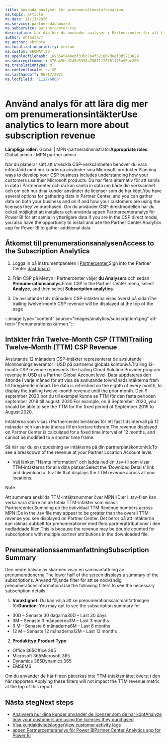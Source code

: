 ```yaml
---
title: Använda analyser för prenumerationsinformation
ms.topic: article
ms.date: 11/13/2020
ms.service: partner-dashboard
ms.subservice: partnercenter-csp
description: Lär dig hur du använder analyser i Partnercenter för att bättre förstå din verksamhet och hur dina kunder använder de licenser som du har köpt.
author: shthota77
ms.author: shthota
ms.localizationpriority: medium
ms.custom: SEOMAY.20
ms.openlocfilehash: 1693545449abf33bc7a4f5216b7d6ef0d5713829
ms.sourcegitcommit: 376a49bcd245d3358a78871128761175a96ec200
ms.translationtype: MT
ms.contentlocale: sv-SE
ms.lasthandoff: 06/17/2021
ms.locfileid: "112276866"
---
```

# <a name="use-analytics-to-learn-more-about-subscription-revenue"></a><span data-ttu-id="34923-103">Använd analys för att lära dig mer om prenumerationsintäkter</span><span class="sxs-lookup"><span data-stu-id="34923-103">Use analytics to learn more about subscription revenue</span></span>

<span data-ttu-id="34923-104">**Lämpliga roller:** Global | MPN-partneradministratör</span><span class="sxs-lookup"><span data-stu-id="34923-104">**Appropriate roles**: Global admin | MPN partner admin</span></span>

<span data-ttu-id="34923-105">När du planerar sätt att utveckla CSP-verksamheten behöver du vara införstådd med hur kunderna använder sina Microsoft-produkter.</span><span class="sxs-lookup"><span data-stu-id="34923-105">Planning ways to develop your CSP business includes understanding how your customers use their Microsoft products.</span></span> <span data-ttu-id="34923-106">Du har flera alternativ för att samla in data i Partnercenter och du kan samla in data om både din verksamhet och om och hur dina kunder använder de licenser som de har köpt.</span><span class="sxs-lookup"><span data-stu-id="34923-106">You have several options for gathering data in Partner Center, and you can gather data on both your business and on if and how your customers are using the licenses they've purchased.</span></span> <span data-ttu-id="34923-107">Om du använder CSP-direktmodellen har du också möjlighet att installera och använda appen Partnercenteranalys för Power BI för att samla in ytterligare data.</span><span class="sxs-lookup"><span data-stu-id="34923-107">If you are in the CSP direct model, you also have the opportunity to install and use the Partner Center Analytics app for Power BI to gather additional data.</span></span>

## <a name="access-to-the-subscription-analytics"></a><span data-ttu-id="34923-108">Åtkomst till prenumerationsanalysen</span><span class="sxs-lookup"><span data-stu-id="34923-108">Access to the Subscription Analytics</span></span>

1. <span data-ttu-id="34923-109">Logga in på instrumentpanelen i [Partnercenter.](https://partner.microsoft.com/dashboard/home)</span><span class="sxs-lookup"><span data-stu-id="34923-109">Sign into the Partner Center [dashboard](https://partner.microsoft.com/dashboard/home).</span></span>
1. <span data-ttu-id="34923-110">Från CSP på Menyn i Partnercenter väljer **du Analysera** och sedan **Prenumerationsanalys.**</span><span class="sxs-lookup"><span data-stu-id="34923-110">From CSP in the Partner Center menu, select **Analyze**, and then select **Subscription analytics**.</span></span>

1. <span data-ttu-id="34923-111">De avslutande tolv månaders CSP-intäkterna visas överst på sidan</span><span class="sxs-lookup"><span data-stu-id="34923-111">The trailing twelve-month CSP revenue will be displayed at the top of the page</span></span>

:::image type="content" source="images/analytics/subscription1.png" alt-text="Prenumerationsskärmen.":::

## <a name="trailing-twelve-month-ttm-csp-revenue"></a><span data-ttu-id="34923-113">Intäkter från Twelve-Month CSP (TTM)</span><span class="sxs-lookup"><span data-stu-id="34923-113">Trailing Twelve-Month (TTM) CSP Revenue</span></span>

<span data-ttu-id="34923-114">Avslutande 12 månaders CSP-intäkter representerar de avslutande Molnlösningsleverantör i USD på partnerns globala kontonivå.</span><span class="sxs-lookup"><span data-stu-id="34923-114">Trailing 12-month CSP revenue represents the trailing Cloud Solution Provider program revenue in USD at a Partner Global Account level.</span></span> <span data-ttu-id="34923-115">Data uppdateras den åttonde i varje månad för att visa de avslutande tolvmånadsintäkterna fram till föregående månad.</span><span class="sxs-lookup"><span data-stu-id="34923-115">The data is refreshed on the eighth of every month, to display the trailing twelve-month revenue until the prior month.</span></span> <span data-ttu-id="34923-116">Den 9 september 2020 bör du till exempel kunna se TTM för den fasta perioden september 2019 till augusti 2020.</span><span class="sxs-lookup"><span data-stu-id="34923-116">For example, on 9 September 2020, you should be able to see the TTM for the fixed period of September 2019 to August 2020.</span></span>

<span data-ttu-id="34923-117">Intäkterna som visas i Partnercenter beräknas för ett fast tidsintervall på 12 månader och kan inte ändras till en kortare tidsram.</span><span class="sxs-lookup"><span data-stu-id="34923-117">The revenue displayed on Partner Center is calculated for a fixed time interval of 12 months, and cannot be modified to a shorter time frame.</span></span>

<span data-ttu-id="34923-118">Så här ser du en uppdelning av intäkterna på din partnerplatskontonivå:</span><span class="sxs-lookup"><span data-stu-id="34923-118">To see a breakdown of the revenue at your Partner Location Account level:</span></span>

- <span data-ttu-id="34923-119">Välj länken "Hämta information" och ladda ned en .tsv-fil som visar TTM-intäkterna för alla dina platser.</span><span class="sxs-lookup"><span data-stu-id="34923-119">Select the ‘Download Details’ link and download a .tsv file that displays the TTM revenue across all your locations.</span></span>

>[!NOTE] 
><span data-ttu-id="34923-120">Att summera enskilda TTM-intäktsnummer över MPN-ID:er i .tsv-filen kan verka vara större än de totala TTM-intäkter som visas i Partnercenter.</span><span class="sxs-lookup"><span data-stu-id="34923-120">Summing up the individual TTM Revenue numbers across MPN IDs in the .tsv file may appear to be greater than the overall TTM revenue you see displayed on Partner Center.</span></span> <span data-ttu-id="34923-121">Det beror på att intäkterna kan räknas dubbelt för prenumerationer med flera partnerattributioner i den nedladdade filen.</span><span class="sxs-lookup"><span data-stu-id="34923-121">This is because the revenue may be double counted for subscriptions with multiple partner attributions in the downloaded file.</span></span>

## <a name="subscription-summary"></a><span data-ttu-id="34923-122">Prenumerationssammanfattning</span><span class="sxs-lookup"><span data-stu-id="34923-122">Subscription Summary</span></span>

<span data-ttu-id="34923-123">Den nedre halvan av skärmen visar en sammanfattning av prenumerationerna.</span><span class="sxs-lookup"><span data-stu-id="34923-123">The lower half of the screen displays a summary of the subscriptions.</span></span> <span data-ttu-id="34923-124">Använd följande filter för att se nödvändig prenumerationsinformation:</span><span class="sxs-lookup"><span data-stu-id="34923-124">Use the following filters to see the necessary subscription details:</span></span>  

1. <span data-ttu-id="34923-125">**Varaktighet:** Du kan välja att se prenumerationssammanfattningen för</span><span class="sxs-lookup"><span data-stu-id="34923-125">**Duration**: You may opt to see the subscription summary for</span></span> 

- <span data-ttu-id="34923-126">30D – Senaste 30 dagarna</span><span class="sxs-lookup"><span data-stu-id="34923-126">30D – Last 30 days</span></span>
- <span data-ttu-id="34923-127">3M – Senaste 3 månaderna</span><span class="sxs-lookup"><span data-stu-id="34923-127">3M – Last 3 months</span></span>
- <span data-ttu-id="34923-128">6 M – Senaste 6 månaderna</span><span class="sxs-lookup"><span data-stu-id="34923-128">6M – Last 6 months</span></span>
- <span data-ttu-id="34923-129">12 M – Senaste 12 månaderna</span><span class="sxs-lookup"><span data-stu-id="34923-129">12M – Last 12 months</span></span>

2. <span data-ttu-id="34923-130">**Produkttyp:**</span><span class="sxs-lookup"><span data-stu-id="34923-130">**Product Type**:</span></span>
 
- <span data-ttu-id="34923-131">Office 365</span><span class="sxs-lookup"><span data-stu-id="34923-131">Office 365</span></span>
- <span data-ttu-id="34923-132">Microsoft 365</span><span class="sxs-lookup"><span data-stu-id="34923-132">Microsoft 365</span></span>
- <span data-ttu-id="34923-133">Dynamics 365</span><span class="sxs-lookup"><span data-stu-id="34923-133">Dynamics 365</span></span>
- <span data-ttu-id="34923-134">EMS</span><span class="sxs-lookup"><span data-stu-id="34923-134">EMS</span></span>

<span data-ttu-id="34923-135">Om du använder de här filtren påverkas inte TTM-intäktsmåttet överst i den här rapporten.</span><span class="sxs-lookup"><span data-stu-id="34923-135">Applying these filters will not impact the TTM revenue metric at the top of this report.</span></span>


 
## <a name="next-steps"></a><span data-ttu-id="34923-136">Nästa steg</span><span class="sxs-lookup"><span data-stu-id="34923-136">Next steps</span></span>

- [<span data-ttu-id="34923-137">Analysera hur dina kunder använder de licenser som de har köpt</span><span class="sxs-lookup"><span data-stu-id="34923-137">Analyze how your customers are using the licenses they purchased</span></span>](increasing-adoption-and-satisfaction.md)  
- [<span data-ttu-id="34923-138">Visa kundaktivitetsloggar</span><span class="sxs-lookup"><span data-stu-id="34923-138">View customer activity logs</span></span>](activity-logs.md)
- [<span data-ttu-id="34923-139">appen Partnercenteranalys för Power BI</span><span class="sxs-lookup"><span data-stu-id="34923-139">Partner Center Analytics app for Power BI</span></span>](power-bi-app-for-direct-partners.md)






